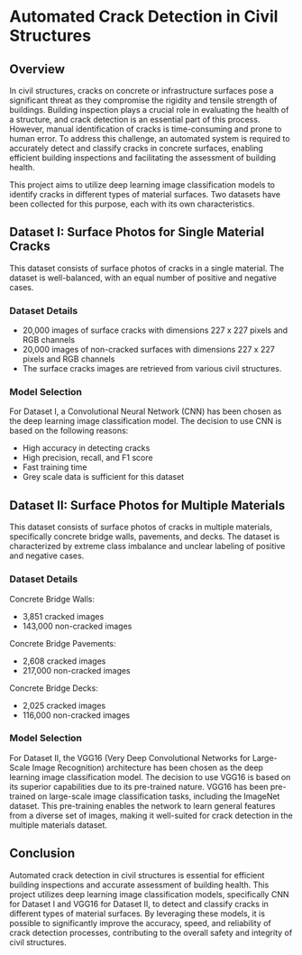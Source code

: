 # Automated Crack Detection in Civil Structures

## Overview
In civil structures, cracks on concrete or infrastructure surfaces pose a significant threat as they compromise the rigidity and tensile strength of buildings. Building inspection plays a crucial role in evaluating the health of a structure, and crack detection is an essential part of this process. However, manual identification of cracks is time-consuming and prone to human error. To address this challenge, an automated system is required to accurately detect and classify cracks in concrete surfaces, enabling efficient building inspections and facilitating the assessment of building health.

This project aims to utilize deep learning image classification models to identify cracks in different types of material surfaces. Two datasets have been collected for this purpose, each with its own characteristics.

## Dataset I: Surface Photos for Single Material Cracks
This dataset consists of surface photos of cracks in a single material. The dataset is well-balanced, with an equal number of positive and negative cases.

### Dataset Details
- 20,000 images of surface cracks with dimensions 227 x 227 pixels and RGB channels
- 20,000 images of non-cracked surfaces with dimensions 227 x 227 pixels and RGB channels
- The surface cracks images are retrieved from various civil structures.

### Model Selection
For Dataset I, a Convolutional Neural Network (CNN) has been chosen as the deep learning image classification model. The decision to use CNN is based on the following reasons:
- High accuracy in detecting cracks
- High precision, recall, and F1 score
- Fast training time
- Grey scale data is sufficient for this dataset

## Dataset II: Surface Photos for Multiple Materials
This dataset consists of surface photos of cracks in multiple materials, specifically concrete bridge walls, pavements, and decks. The dataset is characterized by extreme class imbalance and unclear labeling of positive and negative cases.

### Dataset Details
Concrete Bridge Walls:
- 3,851 cracked images
- 143,000 non-cracked images

Concrete Bridge Pavements:
- 2,608 cracked images
- 217,000 non-cracked images

Concrete Bridge Decks:
- 2,025 cracked images
- 116,000 non-cracked images

### Model Selection
For Dataset II, the VGG16 (Very Deep Convolutional Networks for Large-Scale Image Recognition) architecture has been chosen as the deep learning image classification model. The decision to use VGG16 is based on its superior capabilities due to its pre-trained nature. VGG16 has been pre-trained on large-scale image classification tasks, including the ImageNet dataset. This pre-training enables the network to learn general features from a diverse set of images, making it well-suited for crack detection in the multiple materials dataset.

## Conclusion
Automated crack detection in civil structures is essential for efficient building inspections and accurate assessment of building health. This project utilizes deep learning image classification models, specifically CNN for Dataset I and VGG16 for Dataset II, to detect and classify cracks in different types of material surfaces. By leveraging these models, it is possible to significantly improve the accuracy, speed, and reliability of crack detection processes, contributing to the overall safety and integrity of civil structures.
